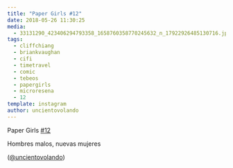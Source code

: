 ```yaml
---
title: "Paper Girls #12"
date: 2018-05-26 11:30:25
media: 
  - 33131290_423406294793358_1658760358770245632_n_17922926485130716.jpg
tags: 
  - cliffchiang
  - briankvaughan
  - cifi
  - timetravel
  - comic
  - tebeos
  - papergirls
  - microresena
  - 12
template: instagram
author: uncientovolando
---
```


Paper Girls [#12](/tags/12)

Hombres malos, nuevas mujeres

([@uncientovolando](https://instagram.com/uncientovolando))
